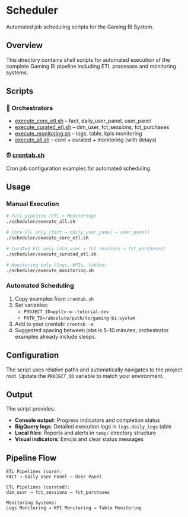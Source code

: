 # Scheduler

Automated job scheduling scripts for the Gaming BI System.

## Overview

This directory contains shell scripts for automated execution of the complete Gaming BI pipeline including ETL processes and monitoring systems.

## Scripts

### 🚀 Orchestrators

- [execute_core_etl.sh](execute_core_etl.sh) – fact, daily_user_panel, user_panel
- [execute_curated_etl.sh](execute_curated_etl.sh) – dim_user, fct_sessions, fct_purchases
- [execute_monitoring.sh](execute_monitoring.sh) – logs, table, kpis monitoring
- [execute_all.sh](execute_all.sh) – core + curated + monitoring (with delays)

### ⏰ [crontab.sh](crontab.sh)
Cron job configuration examples for automated scheduling.

## Usage

### Manual Execution
```bash
# Full pipeline (ETL + Monitoring)
./scheduler/execute_all.sh

# Core ETL only (fact → daily_user_panel → user_panel)
./scheduler/execute_core_etl.sh

# Curated ETL only (dim_user → fct_sessions → fct_purchases)
./scheduler/execute_curated_etl.sh

# Monitoring only (logs, KPIs, tables)
./scheduler/execute_monitoring.sh
```

### Automated Scheduling
1. Copy examples from `crontab.sh`
2. Set variables:
   - `PROJECT_ID=ppltx-m--tutorial-dev`
   - `PATH_TO=/absolute/path/to/gaming-bi-system`
3. Add to your crontab: `crontab -e`
4. Suggested spacing between jobs is 5–10 minutes; orchestrator examples already include sleeps.

## Configuration

The script uses relative paths and automatically navigates to the project root. Update the `PROJECT_ID` variable to match your environment.

## Output

The script provides:
- **Console output**: Progress indicators and completion status
- **BigQuery logs**: Detailed execution logs in `logs.daily_logs` table
- **Local files**: Reports and alerts in `temp/` directory structure
- **Visual indicators**: Emojis and clear status messages

## Pipeline Flow

```
ETL Pipelines (core):
FACT → Daily User Panel → User Panel

ETL Pipelines (curated):
dim_user → fct_sessions → fct_purchases

Monitoring Systems:
Logs Monitoring → KPI Monitoring → Table Monitoring
```

